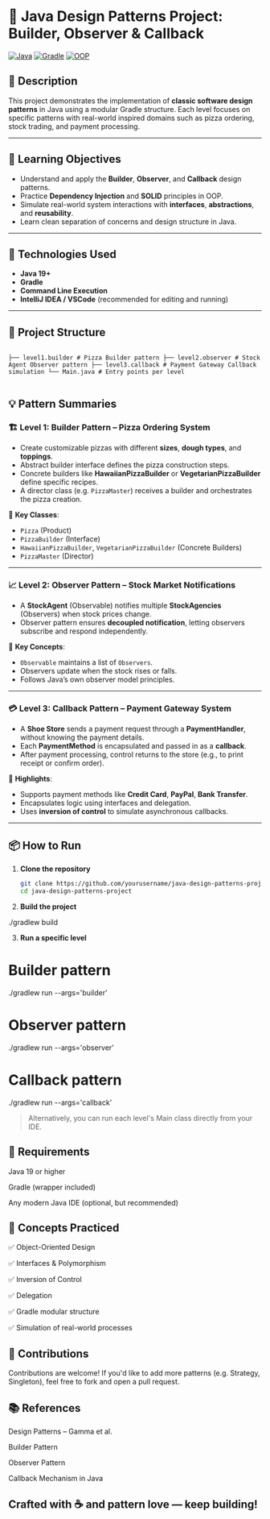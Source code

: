 # 🍕 Java Design Patterns Project: Builder, Observer & Callback

[![Java](https://img.shields.io/badge/Java-ED8B00?style=for-the-badge&logo=java&logoColor=white)](https://www.oracle.com/java/)
[![Gradle](https://img.shields.io/badge/Gradle-02303A?style=for-the-badge&logo=gradle&logoColor=white)](https://gradle.org/)
[![OOP](https://img.shields.io/badge/Object--Oriented%20Design-SOLID-blueviolet?style=for-the-badge)](https://en.wikipedia.org/wiki/SOLID)

## 📄 Description

This project demonstrates the implementation of **classic software design patterns** in Java using a modular Gradle structure. Each level focuses on specific patterns with real-world inspired domains such as pizza ordering, stock trading, and payment processing.

---

## 🎯 Learning Objectives

- Understand and apply the **Builder**, **Observer**, and **Callback** design patterns.
- Practice **Dependency Injection** and **SOLID** principles in OOP.
- Simulate real-world system interactions with **interfaces**, **abstractions**, and **reusability**.
- Learn clean separation of concerns and design structure in Java.

---

## 🧱 Technologies Used

- **Java 19+**
- **Gradle**
- **Command Line Execution**
- **IntelliJ IDEA / VSCode** (recommended for editing and running)

---

## 🧪 Project Structure
```

├── level1.builder # Pizza Builder pattern ├── level2.observer # Stock Agent Observer pattern ├── level3.callback # Payment Gateway Callback simulation └── Main.java # Entry points per level


```

## 💡 Pattern Summaries

### 🏗️ Level 1: Builder Pattern – Pizza Ordering System

- Create customizable pizzas with different **sizes**, **dough types**, and **toppings**.
- Abstract builder interface defines the pizza construction steps.
- Concrete builders like **HawaiianPizzaBuilder** or **VegetarianPizzaBuilder** define specific recipes.
- A director class (e.g. `PizzaMaster`) receives a builder and orchestrates the pizza creation.

🔧 **Key Classes**:
- `Pizza` (Product)
- `PizzaBuilder` (Interface)
- `HawaiianPizzaBuilder`, `VegetarianPizzaBuilder` (Concrete Builders)
- `PizzaMaster` (Director)

---

### 📈 Level 2: Observer Pattern – Stock Market Notifications

- A **StockAgent** (Observable) notifies multiple **StockAgencies** (Observers) when stock prices change.
- Observer pattern ensures **decoupled notification**, letting observers subscribe and respond independently.

🔧 **Key Concepts**:
- `Observable` maintains a list of `Observers`.
- Observers update when the stock rises or falls.
- Follows Java’s own observer model principles.

---

### 💳 Level 3: Callback Pattern – Payment Gateway System

- A **Shoe Store** sends a payment request through a **PaymentHandler**, without knowing the payment details.
- Each **PaymentMethod** is encapsulated and passed in as a **callback**.
- After payment processing, control returns to the store (e.g., to print receipt or confirm order).

🔧 **Highlights**:
- Supports payment methods like **Credit Card**, **PayPal**, **Bank Transfer**.
- Encapsulates logic using interfaces and delegation.
- Uses **inversion of control** to simulate asynchronous callbacks.

---

## 📦 How to Run

1. **Clone the repository**
   ```bash
   git clone https://github.com/yourusername/java-design-patterns-project.git
   cd java-design-patterns-project

2. **Build the project**

./gradlew build

3. **Run a specific level**

# Builder pattern
./gradlew run --args='builder'

# Observer pattern
./gradlew run --args='observer'

# Callback pattern
./gradlew run --args='callback'

> Alternatively, you can run each level's Main class directly from your IDE.

## 📌 Requirements

Java 19 or higher

Gradle (wrapper included)

Any modern Java IDE (optional, but recommended)

## 🧠 Concepts Practiced

✅ Object-Oriented Design

✅ Interfaces & Polymorphism

✅ Inversion of Control

✅ Delegation

✅ Gradle modular structure

✅ Simulation of real-world processes

## 🤝 Contributions

Contributions are welcome! If you'd like to add more patterns (e.g. Strategy, Singleton), feel free to fork and open a pull request.

## 📚 References
Design Patterns – Gamma et al.

Builder Pattern

Observer Pattern

Callback Mechanism in Java

## Crafted with ☕ and pattern love — keep building!

